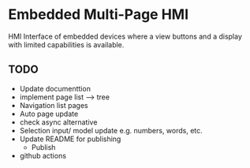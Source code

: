 # Embedded Multi-Page HMI

HMI Interface of embedded devices where a view buttons and a display with limited
capabilities is available.

## TODO

* Update documenttion
* implement page list --> tree
* Navigation list pages
* Auto page update
* check async alternative
* Selection input/ model update  e.g. numbers,  words, etc.
* Update README for publishing
  * Publish
* github actions
